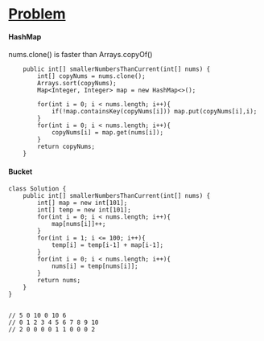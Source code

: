 # [Problem](https://leetcode.com/problems/how-many-numbers-are-smaller-than-the-current-number/)

#### HashMap
nums.clone() is faster than Arrays.copyOf()
````
    public int[] smallerNumbersThanCurrent(int[] nums) {
        int[] copyNums = nums.clone();
        Arrays.sort(copyNums);
        Map<Integer, Integer> map = new HashMap<>();
        
        for(int i = 0; i < nums.length; i++){
            if(!map.containsKey(copyNums[i])) map.put(copyNums[i],i);
        }
        for(int i = 0; i < nums.length; i++){
            copyNums[i] = map.get(nums[i]);
        }
        return copyNums;
    }
````

#### Bucket
````
class Solution {
    public int[] smallerNumbersThanCurrent(int[] nums) {
        int[] map = new int[101];
        int[] temp = new int[101];
        for(int i = 0; i < nums.length; i++){
            map[nums[i]]++;
        }
        for(int i = 1; i <= 100; i++){
            temp[i] = temp[i-1] + map[i-1];
        }
        for(int i = 0; i < nums.length; i++){
            nums[i] = temp[nums[i]];
        }
        return nums;
    }
}


// 5 0 10 0 10 6
// 0 1 2 3 4 5 6 7 8 9 10
// 2 0 0 0 0 1 1 0 0 0 2
````

